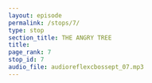 ```yaml
---
layout: episode
permalink: /stops/7/
type: stop
section_title: THE ANGRY TREE
title: 
page_rank: 7
stop_id: 7
audio_file: audioreflexcbossept_07.mp3
---
```

